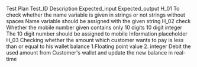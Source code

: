 Test Plan
Test_ID	Description	Expected_input	Expected_output
H_01 To check whether the name variable is given in strings or not	strings without spaces	Name variable should be assigned with the given string
H_02 check Whether the mobile number given contains only 10 digits	10 digit integer	The 10 digit number should be assigned to mobile Information placeholder
H_03 Checking whether the amount which customer wants to pay is less than or equal to his wallet balance	1.Floating point value 2. integer	Debit the used amount from Customer's wallet and update the new balance in real-time

